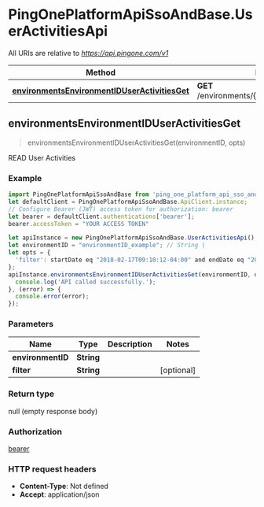 # PingOnePlatformApiSsoAndBase.UserActivitiesApi

All URIs are relative to *https://api.pingone.com/v1*

Method | HTTP request | Description
------------- | ------------- | -------------
[**environmentsEnvironmentIDUserActivitiesGet**](UserActivitiesApi.md#environmentsEnvironmentIDUserActivitiesGet) | **GET** /environments/{environmentID}/userActivities | READ User Activities



## environmentsEnvironmentIDUserActivitiesGet

> environmentsEnvironmentIDUserActivitiesGet(environmentID, opts)

READ User Activities

### Example

```javascript
import PingOnePlatformApiSsoAndBase from 'ping_one_platform_api_sso_and_base';
let defaultClient = PingOnePlatformApiSsoAndBase.ApiClient.instance;
// Configure Bearer (JWT) access token for authorization: bearer
let bearer = defaultClient.authentications['bearer'];
bearer.accessToken = "YOUR ACCESS TOKEN"

let apiInstance = new PingOnePlatformApiSsoAndBase.UserActivitiesApi();
let environmentID = "environmentID_example"; // String | 
let opts = {
  'filter': startDate eq "2018-02-17T09:10:12-04:00" and endDate eq "2018-02-23T09:10:12-04:00" // String | 
};
apiInstance.environmentsEnvironmentIDUserActivitiesGet(environmentID, opts).then(() => {
  console.log('API called successfully.');
}, (error) => {
  console.error(error);
});

```

### Parameters


Name | Type | Description  | Notes
------------- | ------------- | ------------- | -------------
 **environmentID** | **String**|  | 
 **filter** | **String**|  | [optional] 

### Return type

null (empty response body)

### Authorization

[bearer](../README.md#bearer)

### HTTP request headers

- **Content-Type**: Not defined
- **Accept**: application/json

